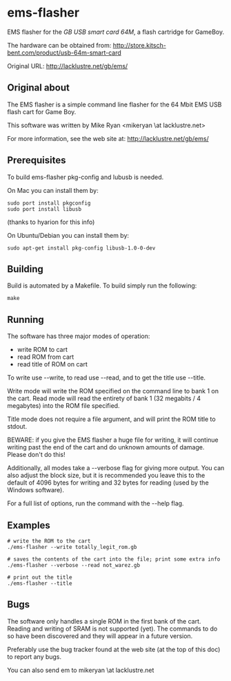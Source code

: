 ems-flasher
===========

EMS flasher for the _GB USB smart card 64M_, a flash cartridge for GameBoy.

The hardware can be obtained from: http://store.kitsch-bent.com/product/usb-64m-smart-card

Original URL: http://lacklustre.net/gb/ems/


Original about
--------------

The EMS flasher is a simple command line flasher for the 64 Mbit EMS USB
flash cart for Game Boy.

This software was written by Mike Ryan <mikeryan \at lacklustre.net>

For more information, see the web site at:
http://lacklustre.net/gb/ems/


Prerequisites
-------------

To build ems-flasher pkg-config and lubusb is needed.

On Mac you can install them by:

```
sudo port install pkgconfig
sudo port install libusb
```

(thanks to hyarion for this info)

On Ubuntu/Debian you can install them by:
```
sudo apt-get install pkg-config libusb-1.0-0-dev
```


Building
--------

Build is automated by a Makefile. To build simply run the following:

```
make
```


Running
-------

The software has three major modes of operation:
  * write ROM to cart
  * read ROM from cart
  * read title of ROM on cart

To write use --write, to read use --read, and to get the title use
--title.

Write mode will write the ROM specified on the command line to bank 1 on
the cart. Read mode will read the entirety of bank 1 (32 megabits / 4
megabytes) into the ROM file specified.

Title mode does not require a file argument, and will print the ROM
title to stdout.

BEWARE: if you give the EMS flasher a huge file for writing, it will
continue writing past the end of the cart and do unknown amounts of
damage. Please don't do this!

Additionally, all modes take a --verbose flag for giving more output.
You can also adjust the block size, but it is recommended you leave this
to the default of 4096 bytes for writing and 32 bytes for reading (used
by the Windows software).

For a full list of options, run the command with the --help flag.

Examples
--------

```
# write the ROM to the cart
./ems-flasher --write totally_legit_rom.gb

# saves the contents of the cart into the file; print some extra info
./ems-flasher --verbose --read not_warez.gb

# print out the title
./ems-flasher --title
```

Bugs
----

The software only handles a single ROM in the first bank of the cart.
Reading and writing of SRAM is not supported (yet). The commands to do
so have been discovered and they will appear in a future version.

Preferably use the bug tracker found at the web site (at the top of this
doc) to report any bugs.

You can also send em to mikeryan \at lacklustre.net
